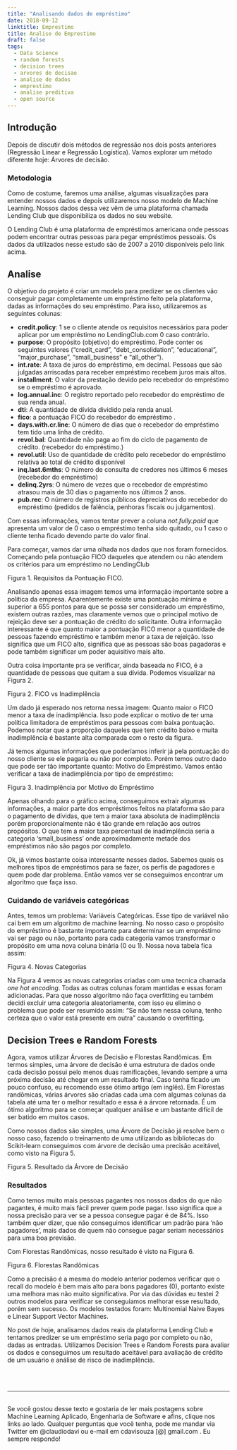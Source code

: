 ```yaml
---
title: "Analisando dados de empréstimo"
date: 2018-09-12
linktitle: Emprestimo
title: Analise de Emprestimo
draft: false
tags:
  - Data Science
  - random forests
  - decision trees
  - arvores de decisao
  - analise de dados
  - emprestimo
  - analise preditiva
  - open source
---
```


## Introdução

Depois de discutir dois métodos de regressão nos dois posts anteriores (Regressão Linear e Regressão Logística). Vamos explorar um método diferente hoje: Árvores de decisão.

### Metodologia

Como de costume, faremos uma análise, algumas visualizações para entender nossos dados e depois utilizaremos nosso modelo de Machine Learning. Nossos dados dessa vez vêm de uma plataforma chamada Lending Club que disponibiliza os dados no seu website.

O Lending Club é uma plataforma de empréstimos americana onde pessoas podem encontrar outras pessoas para pegar empréstimos pessoais. Os dados da utilizados nesse estudo são de 2007 a 2010 disponíveis pelo link acima.

## Analise

O objetivo do projeto é criar um modelo para predizer se os clientes vão conseguir pagar completamente um empréstimo feito pela plataforma, dadas as informações do seu empréstimo. Para isso, utilizaremos as seguintes colunas:

- **credit.policy**: 1 se o cliente atende os requisitos necessários para poder aplicar por um empréstimo no LendingClub.com 0 caso contrário.
- **purpose**: O propósito (objetivo) do empréstimo. Pode conter os seguintes valores (“credit_card”, “debt_consolidation”, “educational”, “major_purchase”, “small_business” e “all_other”).
- **int.rate**: A taxa de juros do empréstimo, em decimal. Pessoas que são julgadas arriscadas para receber empréstimo recebem juros mais altos.
- **installment**: O valor da prestação devido pelo recebedor do empréstimo se o empréstimo é aprovado.
- **log.annual.inc**: O registro reportado pelo recebedor do empréstimo de sua renda anual.
- **dti**: A quantidade de dívida dividido pela renda anual.
- **fico**: a pontuação FICO do recebedor do empréstimo .
- **days.with.cr.line**: O número de dias que o recebedor do empréstimo tem tido uma linha de crédito.
- **revol.bal**: Quantidade não paga ao fim do ciclo de pagamento de crédito. (recebedor do empréstimo.)
- **revol.util**: Uso de quantidade de crédito pelo recebedor do empréstimo relativa ao total de crédito disponível
- **inq.last.6mths**: O número de consulta de credores nos últimos 6 meses (recebedor do empréstimo)
- **delinq.2yrs**: O número de vezes que o recebedor de empréstimo atrasou mais de 30 dias o pagamento nos últimos 2 anos.
- **pub.rec**: O número de registros públicos depreciativos do recebedor do empréstimo (pedidos de falência, penhoras fiscais ou julgamentos).

Com essas informações, vamos tentar prever a coluna _not.fully.paid_ que apresenta um valor de 0 caso o empréstimo tenha sido quitado, ou 1 caso o cliente tenha ficado devendo parte do valor final.

Para começar, vamos dar uma olhada nos dados que nos foram fornecidos. Começando pela pontuação FICO daqueles que atendem ou não atendem os critérios para um empréstimo no LendingClub

Figura 1. Requisitos da Pontuação FICO.

Analisando apenas essa imagem temos uma informação importante sobre a política da empresa. Aparentemente existe uma pontuação mínima e superior a 655 pontos para que se possa ser considerado um empréstimo, existem outras razões, mas claramente vemos que o principal motivo de rejeição deve ser a pontuação de crédito do solicitante. Outra informação interessante é que quanto maior a pontuação FICO menor a quantidade de pessoas fazendo empréstimo e também menor a taxa de rejeição. Isso significa que um FICO alto, significa que as pessoas são boas pagadoras e pode também significar um poder aquisitivo mais alto.

Outra coisa importante pra se verificar, ainda baseada no FICO, é a quantidade de pessoas que quitam a sua dívida. Podemos visualizar na Figura 2.

Figura 2. FICO vs Inadimplência

Um dado já esperado nos retorna nessa imagem: Quanto maior o FICO menor a taxa de inadimplência. Isso pode explicar o motivo de ter uma política limitadora de empréstimos para pessoas com baixa pontuação. Podemos notar que a proporção daqueles que tem crédito baixo e muita inadimplência é bastante alta comparada com o resto da figura.

Já temos algumas informações que poderíamos inferir já pela pontuação do nosso cliente se ele pagaria ou não por completo. Porém temos outro dado que pode ser tão importante quanto: Motivo do Empréstimo. Vamos então verificar a taxa de inadimplência por tipo de empréstimo:

Figura 3. Inadimplência por Motivo do Empréstimo

Apenas olhando para o gráfico acima, conseguimos extrair algumas informações, a maior parte dos empréstimos feitos na plataforma são para o pagamento de dívidas, que tem a maior taxa absoluta de inadimplência porém proporcionalmente não é tão grande em relação aos outros propósitos. O que tem a maior taxa percentual de inadimplência seria a categoria ‘small_business’ onde aproximadamente metade dos empréstimos não são pagos por completo.

Ok, já vimos bastante coisa interessante nesses dados. Sabemos quais os melhores tipos de empréstimos para se fazer, os perfis de pagadores e quem pode dar problema. Então vamos ver se conseguimos encontrar um algoritmo que faça isso.

### Cuidando de variáveis categóricas

Antes, temos um problema: Variáveis Categóricas. Esse tipo de variável não cai bem em um algoritmo de machine learning. No nosso caso o propósito do empréstimo é bastante importante para determinar se um empréstimo vai ser pago ou não, portanto para cada categoria vamos transformar o propósito em uma nova coluna binária (0 ou 1). Nossa nova tabela fica assim:

Figura 4. Novas Categorias

Na Figura 4 vemos as novas categorias criadas com uma tecnica chamada _one hot encoding_. Todas as outras colunas foram mantidas e essas foram adicionadas. Para que nosso algoritmo não faça overfitting eu também decidi excluir uma categoria aleatoriamente, com isso eu elimino o problema que pode ser resumido assim: “Se não tem nessa coluna, tenho certeza que o valor está presente em outra” causando o overfitting.

## Decision Trees e Random Forests

Agora, vamos utilizar Árvores de Decisão e Florestas Randômicas. Em termos simples, uma árvore de decisão é uma estrutura de dados onde cada decisão possui pelo menos duas ramificações, levando sempre a uma próxima decisão até chegar em um resultado final. Caso tenha ficado um pouco confuso, eu recomendo esse ótimo artigo (em inglês). Em Florestas randômicas, várias árvores são criadas cada uma com algumas colunas da tabela até uma ter o melhor resultado e essa é a árvore retornada. É um ótimo algoritmo para se começar qualquer análise e um bastante difícil de ser batido em muitos casos.

Como nossos dados são simples, uma Árvore de Decisão já resolve bem o nosso caso, fazendo o treinamento de uma utilizando as bibliotecas do Scikit-learn conseguimos com árvore de decisão uma precisão aceitável, como visto na Figura 5.

Figura 5. Resultado da Árvore de Decisão

### Resultados

Como temos muito mais pessoas pagantes nos nossos dados do que não pagantes, é muito mais fácil prever quem pode pagar. Isso significa que a nossa precisão para ver se a pessoa consegue pagar é de 84%. Isso também quer dizer, que não conseguimos identificar um padrão para ‘não pagadores’, mais dados de quem não consegue pagar seriam necessários para uma boa previsão.

Com Florestas Randômicas, nosso resultado é visto na Figura 6.

Figura 6. Florestas Randômicas

Como a precisão é a mesma do modelo anterior podemos verificar que o recall do modelo é bem mais alto para bons pagadores (0), portanto existe uma melhora mas não muito significativa. Por via das dúvidas eu testei 2 outros modelos para verificar se conseguíamos melhorar esse resultado, porém sem sucesso. Os modelos testados foram: Multinomial Naive Bayes e Linear Support Vector Machines.

No post de hoje, analisamos dados reais da plataforma Lending Club e tentamos predizer se um empréstimo seria pago por completo ou não, dadas as entradas. Utilizamos Decision Trees e Random Forests para avaliar os dados e conseguimos um resultado aceitável para avaliação de crédito de um usuário e análise de risco de inadimplência.

</br>
</br>

---

</br>
Se você gostou desse texto e gostaria de ler mais postagens sobre Machine Learning Aplicado, Engenharia de Software e afins, clique nos links ao lado. Qualquer perguntas que você tenha, pode me mandar via Twitter em @claudiodavi ou e-mail em cdavisouza [@] gmail.com . Eu sempre respondo!